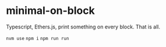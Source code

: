 # minimal-on-block

Typescript, Ethers.js, print something on every block. That is all.

`nvm use`
`npm i`
`npm run run`
